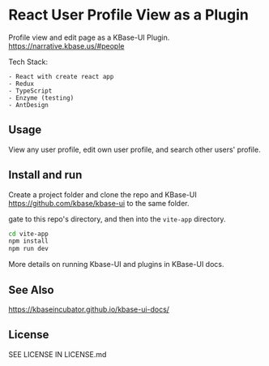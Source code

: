 # React User Profile View as a Plugin

Profile view and edit page as a KBase-UI Plugin.
https://narrative.kbase.us/#people

Tech Stack:

    - React with create react app
    - Redux
    - TypeScript
    - Enzyme (testing)
    - AntDesign

## Usage

View any user profile, edit own user profile, and search other users' profile.

## Install and run

Create a project folder and clone the repo and KBase-UI https://github.com/kbase/kbase-ui to the same folder.

gate to this repo's directory, and then into the `vite-app` directory.

```bash
cd vite-app
npm install
npm run dev
```



More details on running Kbase-UI and plugins in KBase-UI docs.

## See Also

https://kbaseincubator.github.io/kbase-ui-docs/

## License

SEE LICENSE IN LICENSE.md